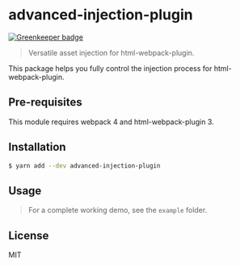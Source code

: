 # advanced-injection-plugin

[![Greenkeeper badge](https://badges.greenkeeper.io/b1f6c1c4/advanced-injection-plugin.svg)](https://greenkeeper.io/)

> Versatile asset injection for html-webpack-plugin.

This package helps you fully control the injection process for html-webpack-plugin.

## Pre-requisites

This module requires webpack 4 and html-webpack-plugin 3.

## Installation

```sh
$ yarn add --dev advanced-injection-plugin
```
## Usage

> For a complete working demo, see the `example` folder.

## License

MIT
